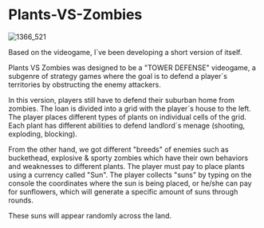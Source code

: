 # Plants-VS-Zombies

![1366_521](https://github.com/user-attachments/assets/6bcfbdf1-7b45-4e65-aa65-a6281646a130)

Based on the videogame, I´ve been developing a short version of itself.

Plants VS Zombies was designed to be a "TOWER DEFENSE" videogame, a subgenre of strategy games where
the goal is to defend a player´s territories by obstructing the enemy attackers.

In this version, players still have to defend their suburban home from zombies. The loan is divided into a grid with the
player´s house to the left.
The player places different types of plants on individual cells of the grid. Each plant has different abilities to defend 
landlord´s menage (shooting, exploding, blocking).

From the other hand, we got different "breeds" of enemies such as buckethead, explosive & sporty zombies which have their own 
behaviors and weaknesses to different plants.
The player must pay to place plants using a currency called "Sun". The player collects "suns" by typing on the console the coordinates
where the sun is being placed, or he/she can pay for sunflowers, which will generate a specific amount of suns through rounds.

These suns will appear randomly across the land.


